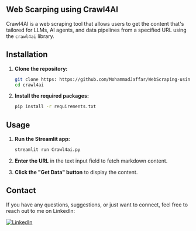 ## Web Scarping using Crawl4AI

Crawl4AI is a web scraping tool that allows users to get the content that's tailored for LLMs, AI agents, and data pipelines from a specified URL  using the `crawl4ai` library.




## Installation

1. **Clone the repository:**

   ```bash
   git clone https: https://github.com/MohammadJaffar/WebScraping-using-crawl4ai.git
   cd crawl4ai
   ```

2. **Install the required packages:**

   ```bash
   pip install -r requirements.txt
   ```

## Usage

1. **Run the Streamlit app:**

   ```bash
   streamlit run Crawl4ai.py
   ```

2. **Enter the URL** in the text input field to fetch markdown content.

3. **Click the "Get Data" button** to display the content.


## Contact
If you have any questions, suggestions, or just want to connect, feel free to reach out to me on LinkedIn:

[![LinkedIn](https://img.shields.io/badge/LinkedIn-Connect-blue?style=for-the-badge&logo=linkedin)](https://www.linkedin.com/in/mohammad-alkhatim-9b1770266/)

